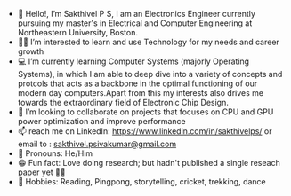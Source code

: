 - 👋 Hello!, I’m Sakthivel P S, I am an Electronics Engineer currently pursuing my master's in Electrical and Computer Engineering at Northeastern University, Boston.
- 🕵️‍♂️ I’m interested to learn and use Technology for my needs and career growth
- 💻 I’m currently learning Computer Systems (majorly Operating Systems), in which I am able to deep dive into a variety of concepts and protcols that acts as a backbone in the optimal functioning of our modern day computers.Apart from this my interests also drives me towards the extraordinary field of Electronic Chip Design.
- 🤝 I’m looking to collaborate on projects that focuses on CPU and GPU power optimization and improve performance
- 📫 reach me on LinkedIn: https://www.linkedin.com/in/sakthivelps/  or email to : sakthivel.psivakumar@gmail.com
- 🧍 Pronouns: He/Him
- 😁 Fun fact: Love doing research; but hadn't published a single reseach paper yet 🏃‍➡️
- 🛝 Hobbies: Reading, Pingpong, storytelling, cricket, trekking, dance 

<!---
Sakthi-PS7/Sakthi-PS7 is a ✨ special ✨ repository because its `README.md` (this file) appears on your GitHub profile.
You can click the Preview link to take a look at your changes.
--->
